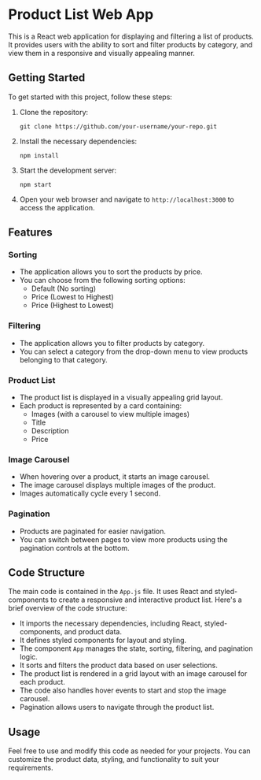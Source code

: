 # Product List Web App

This is a React web application for displaying and filtering a list of products. It provides users with the ability to sort and filter products by category, and view them in a responsive and visually appealing manner.

## Getting Started

To get started with this project, follow these steps:

1. Clone the repository:

   ```
   git clone https://github.com/your-username/your-repo.git
   ```

2. Install the necessary dependencies:

   ```
   npm install
   ```

3. Start the development server:

   ```
   npm start
   ```

4. Open your web browser and navigate to `http://localhost:3000` to access the application.

## Features

### Sorting

- The application allows you to sort the products by price.
- You can choose from the following sorting options:
  - Default (No sorting)
  - Price (Lowest to Highest)
  - Price (Highest to Lowest)

### Filtering

- The application allows you to filter products by category.
- You can select a category from the drop-down menu to view products belonging to that category.

### Product List

- The product list is displayed in a visually appealing grid layout.
- Each product is represented by a card containing:
  - Images (with a carousel to view multiple images)
  - Title
  - Description
  - Price

### Image Carousel

- When hovering over a product, it starts an image carousel.
- The image carousel displays multiple images of the product.
- Images automatically cycle every 1 second.

### Pagination

- Products are paginated for easier navigation.
- You can switch between pages to view more products using the pagination controls at the bottom.

## Code Structure

The main code is contained in the `App.js` file. It uses React and styled-components to create a responsive and interactive product list. Here's a brief overview of the code structure:

- It imports the necessary dependencies, including React, styled-components, and product data.
- It defines styled components for layout and styling.
- The component `App` manages the state, sorting, filtering, and pagination logic.
- It sorts and filters the product data based on user selections.
- The product list is rendered in a grid layout with an image carousel for each product.
- The code also handles hover events to start and stop the image carousel.
- Pagination allows users to navigate through the product list.

## Usage

Feel free to use and modify this code as needed for your projects. You can customize the product data, styling, and functionality to suit your requirements.
